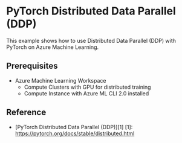 # PyTorch Distributed Data Parallel (DDP)

This example shows how to use Distributed Data Parallel (DDP) with PyTorch on Azure Machine Learning.


## Prerequisites
- Azure Machine Learning Workspace
    - Compute Clusters with GPU for distributed training
    - Compute Instance with Azure ML CLI 2.0 installed

## Reference
- [PyTorch Distributed Data Parallel (DDP)][1]
[1]: https://pytorch.org/docs/stable/distributed.html
